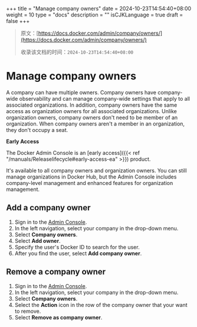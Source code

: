 +++
title = "Manage company owners"
date = 2024-10-23T14:54:40+08:00
weight = 10
type = "docs"
description = ""
isCJKLanguage = true
draft = false
+++

> 原文：[https://docs.docker.com/admin/company/owners/](https://docs.docker.com/admin/company/owners/)
>
> 收录该文档的时间：`2024-10-23T14:54:40+08:00`

# Manage company owners

A company can have multiple owners. Company owners have company-wide observability and can manage company-wide settings that apply to all associated organizations. In addition, company owners have the same access as organization owners for all associated organizations. Unlike organization owners, company owners don't need to be member of an organization. When company owners aren't a member in an organization, they don't occupy a seat.

**Early Access**

The Docker Admin Console is an [early access]({{< ref "/manuals/Releaselifecycle#early-access-ea" >}}) product.

It's available to all company owners and organization owners. You can still manage organizations in Docker Hub, but the Admin Console includes company-level management and enhanced features for organization management.

## Add a company owner

1. Sign in to the [Admin Console](https://admin.docker.com/).
2. In the left navigation, select your company in the drop-down menu.
3. Select **Company owners**.
4. Select **Add owner**.
5. Specify the user's Docker ID to search for the user.
6. After you find the user, select **Add company owner**.

## Remove a company owner

1. Sign in to the [Admin Console](https://admin.docker.com/).
2. In the left navigation, select your company in the drop-down menu.
3. Select **Company owners**.
4. Select the **Action** icon in the row of the company owner that your want to remove.
5. Select **Remove as company owner**.
